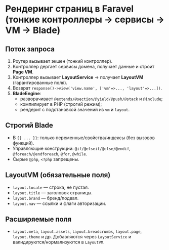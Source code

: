 <!-- doc/rendering.md -->
# Рендеринг страниц в Faravel (тонкие контроллеры → сервисы → VM → Blade)

## Поток запроса
1. Роутер вызывает экшен (тонкий контроллер).
2. Контроллер дергает сервисы домена, получает данные и строит **Page VM**.
3. Контроллер вызывает **LayoutService** → получает **LayoutVM** (гарантированные поля).
4. Возврат `response()->view('view.name', ['vm'=>..., 'layout'=>...])`.
5. **BladeEngine**:
   - разворачивает `@extends/@section/@yield/@push/@stack` и `@include`;
   - компилирует в PHP (строгий режим);
   - рендерит с подстановкой значений из `vm` и `layout`.

## Строгий Blade
- В `{{ ... }}`: только переменные/свойства/индексы (без вызовов функций).
- Управляющие конструкции: `@if/@elseif/@else/@endif`, `@foreach/@endforeach`, `@for`, `@while`.
- Сырые `@php`, `<?php` запрещены.

## LayoutVM (обязательные поля)
- `layout.locale` — строка, не пустая.
- `layout.title` — заголовок страницы.
- `layout.brand` — бренд/подвал.
- `layout.nav` — ссылки и флаги авторизации.

## Расширяемые поля
- `layout.meta`, `layout.assets`, `layout.breadcrumbs`, `layout.page`, `layout.theme` и др.
Добавляются через `LayoutService` и валидируются/нормализуются в `LayoutVM`.
